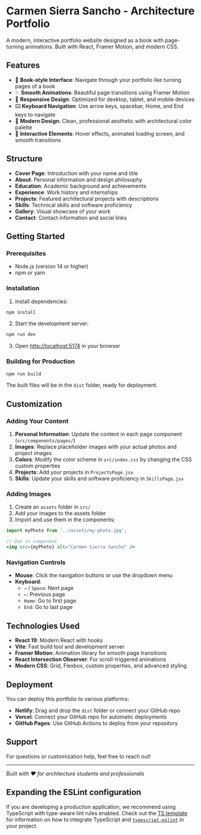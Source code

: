 # Carmen Sierra Sancho - Architecture Portfolio

A modern, interactive portfolio website designed as a book with page-turning animations. Built with React, Framer Motion, and modern CSS.

## Features

- 📖 **Book-style Interface**: Navigate through your portfolio like turning pages of a book
- ✨ **Smooth Animations**: Beautiful page transitions using Framer Motion
- 📱 **Responsive Design**: Optimized for desktop, tablet, and mobile devices
- ⌨️ **Keyboard Navigation**: Use arrow keys, spacebar, Home, and End keys to navigate
- 🎨 **Modern Design**: Clean, professional aesthetic with architectural color palette
- 🌟 **Interactive Elements**: Hover effects, animated loading screen, and smooth transitions

## Structure

- **Cover Page**: Introduction with your name and title
- **About**: Personal information and design philosophy
- **Education**: Academic background and achievements
- **Experience**: Work history and internships
- **Projects**: Featured architectural projects with descriptions
- **Skills**: Technical skills and software proficiency
- **Gallery**: Visual showcase of your work
- **Contact**: Contact information and social links

## Getting Started

### Prerequisites
- Node.js (version 14 or higher)
- npm or yarn

### Installation

1. Install dependencies:
```bash
npm install
```

2. Start the development server:
```bash
npm run dev
```

3. Open [http://localhost:5174](http://localhost:5174) in your browser

### Building for Production

```bash
npm run build
```

The built files will be in the `dist` folder, ready for deployment.

## Customization

### Adding Your Content

1. **Personal Information**: Update the content in each page component (`src/components/pages/`)
2. **Images**: Replace placeholder images with your actual photos and project images
3. **Colors**: Modify the color scheme in `src/index.css` by changing the CSS custom properties
4. **Projects**: Add your projects in `ProjectsPage.jsx`
5. **Skills**: Update your skills and software proficiency in `SkillsPage.jsx`

### Adding Images

1. Create an `assets` folder in `src/`
2. Add your images to the assets folder
3. Import and use them in the components:

```jsx
import myPhoto from '../assets/my-photo.jpg';

// Use in component
<img src={myPhoto} alt="Carmen Sierra Sancho" />
```

### Navigation Controls

- **Mouse**: Click the navigation buttons or use the dropdown menu
- **Keyboard**:
  - `→` / `Space`: Next page
  - `←`: Previous page
  - `Home`: Go to first page
  - `End`: Go to last page

## Technologies Used

- **React 19**: Modern React with hooks
- **Vite**: Fast build tool and development server
- **Framer Motion**: Animation library for smooth page transitions
- **React Intersection Observer**: For scroll-triggered animations
- **Modern CSS**: Grid, Flexbox, custom properties, and advanced styling

## Deployment

You can deploy this portfolio to various platforms:

- **Netlify**: Drag and drop the `dist` folder or connect your GitHub repo
- **Vercel**: Connect your GitHub repo for automatic deployments
- **GitHub Pages**: Use GitHub Actions to deploy from your repository

## Support

For questions or customization help, feel free to reach out!

---

*Built with ❤️ for architecture students and professionals*

## Expanding the ESLint configuration

If you are developing a production application, we recommend using TypeScript with type-aware lint rules enabled. Check out the [TS template](https://github.com/vitejs/vite/tree/main/packages/create-vite/template-react-ts) for information on how to integrate TypeScript and [`typescript-eslint`](https://typescript-eslint.io) in your project.
